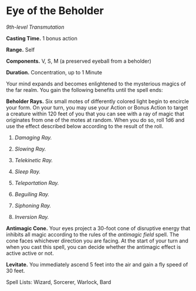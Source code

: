 # Eye of the Beholder

*9th-level Transmutation*

**Casting Time.** 1 bonus action

**Range.** Self

**Components.** V, S, M (a preserved eyeball from a beholder)

**Duration.** Concentration, up to 1 Minute

Your mind expands and becomes enlightened to the mysterious magics of the far realm. You gain the following benefits until the spell ends:

**Beholder Rays.** Six small motes of differently colored light begin to encircle your form. On your turn, you may use your Action or Bonus Action to target a creature within 120 feet of you that you can see with a ray of magic that originates from one of the motes at random. When you do so, roll 1d6 and use the effect described below according to the result of the roll.

  1. *Damaging Ray.*

  2. *Slowing Ray.*

  3. *Telekinetic Ray.*

  4. *Sleep Ray.*

  5. *Teleportation Ray.*

  6. *Beguiling Ray.*

  7. *Siphoning Ray.*

  8. *Inversion Ray.*

**Antimagic Cone.** Your eyes project a 30-foot cone of disruptive energy that inhibits all magic according to the rules of the *antimagic field* spell. The cone faces whichever direction you are facing. At the start of your turn and when you cast this spell, you can decide whether the antimagic effect is active active or not.

**Levitate.** You immediately ascend 5 feet into the air and gain a fly speed of 30 feet.

Spell Lists: Wizard, Sorcerer, Warlock, Bard